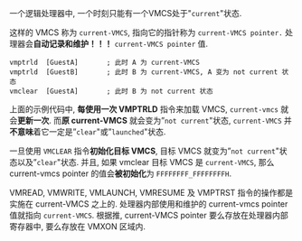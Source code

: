 

一个逻辑处理器中, 一个时刻只能有一个VMCS处于"`current`"状态. 

这样的 VMCS 称为 `current-VMCS`, 指向它的指针称为 `current-VMCS pointer.` 处理器会**自动记录和维护！！！** `current-VMCS pointer` 值.

```
vmptrld  [GuestA]       ; 此时 A 为 current-VMCS
vmptrld  [GuestB]       ; 此时 B 为 current-VMCS, A 变为 not current 状态
vmclear  [GuestA]       ; 此时 B 为 not current 状态
```

上面的示例代码中, **每使用一次 VMPTRLD** 指令来加载 VMCS, `current-vmcs` 就会**更新一次**. 而**原 current-VMCS** 就会变为”`not current`"状态, `current-VMCS` 并**不意味**着它一定是”`clear`"或”`launched`"状态. 

一旦使用 `VMCLEAR` 指令**初始化目标 VMCS**, 目标 VMCS 就变为”`not current`"状态以及”`clear`"状态. 并且, 如果 vmclear 目标 VMCS 是 `current-VMCS`, 那么 current-vmcs pointer 的值会**被初始化**为 `FFFFFFFF_FFFFFFFFH`.

VMREAD, VMWRITE, VMLAUNCH, VMRESUME 及 VMPTRST 指令的操作都是实施在 current-VMCS 之上的. 处理器内部使用和维护的 current-vmcs pointer 值就指向 `current-VMCS`. 根据推, current-VMCS pointer 要么存放在处理器内部寄存器中, 要么存放在 VMXON 区域内. 
